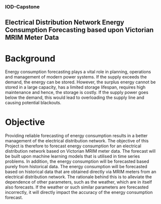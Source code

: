 ### IOD-Capstone
## Electrical Distribution Network Energy Consumption Forecasting based upon Victorian MRIM Meter Data

# Background
Energy consumption forecasting plays a vital role in planning, operations and management of modern power systems. If the supply exceeds the demand, the energy can be stored. However, the surplus energy cannot be stored in a large capacity, has a limited storage lifespan, requires high maintenance and hence, the storage is costly. If the supply power goes below the demand, this would lead to overloading the supply line and causing potential blackouts.

# Objective
Providing reliable forecasting of energy consumption results in a better management of the electrical distribution network. The objective of this Project is therefore to forecast energy consumption for an electrical distribution network based on Victorian MRIM meter data. The forecast will be built upon machine learning models that is utilised in time series problems. In addition, the energy consumption will be forecasted based purely from historical data.
The energy consumption will be forecasted based on historical data that are obtained directly via MRIM meters from an electrical distribution network. The rationale behind this is to alleviate the dependence of other parameters, such as the weather, which are in itself also forecasts. If the weather or such similar parameters are forecasted incorrectly, it will directly impact the accuracy of the energy consumption forecast.
